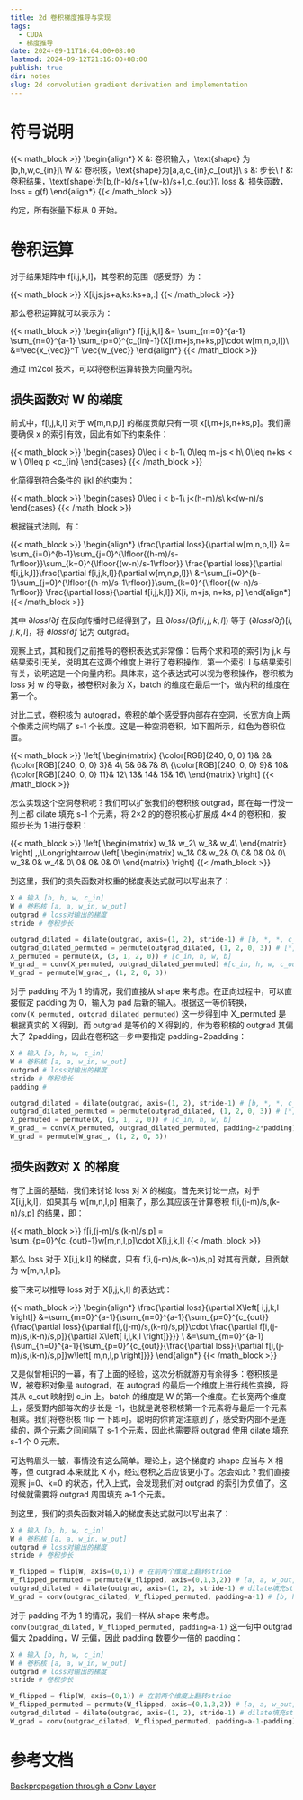 ```yaml
---
title: 2d 卷积梯度推导与实现
tags:
  - CUDA
  - 梯度推导
date: 2024-09-11T16:04:00+08:00
lastmod: 2024-09-12T21:16:00+08:00
publish: true
dir: notes
slug: 2d convolution gradient derivation and implementation
---
```


# 符号说明

{{< math_block >}}
\begin{align*}
X &: 卷积输入，\text{shape} 为[b,h,w,c_{in}]\\
W &: 卷积核，\text{shape}为[a,a,c_{in},c_{out}]\\
s &: 步长\\
f &: 卷积结果，\text{shape}为[b,(h-k)/s+1,(w-k)/s+1,c_{out}]\\
loss &: 损失函数，loss = g(f)
\end{align*}
{{< /math_block >}}

约定，所有张量下标从 0 开始。

# 卷积运算

对于结果矩阵中 f\[i,j,k,l\]，其卷积的范围（感受野）为：

{{< math_block >}}
X[i,js:js+a,ks:ks+a,:]
{{< /math_block >}}

那么卷积运算就可以表示为：

{{< math_block >}}
\begin{align*}
f[i,j,k,l] &= \sum_{m=0}^{a-1} \sum_{n=0}^{a-1} \sum_{p=0}^{c_{in}-1}(X[i,m+js,n+ks,p]\cdot w[m,n,p,l])\\
&=\vec{x_{vec}}^T  \vec{w_{vec}}
\end{align*}
{{< /math_block >}}

通过 im2col 技术，可以将卷积运算转换为向量内积。

## 损失函数对 W 的梯度

前式中，f\[i,j,k,l\] 对于 w\[m,n,p,l\] 的梯度贡献只有一项 x\[i,m+js,n+ks,p\]。我们需要确保 x 的索引有效，因此有如下约束条件：

{{< math_block >}}
\begin{cases}
0\leq i < b-1\\
0\leq m+js < h\\
0\leq n+ks < w \\
0\leq p <c_{in}
\end{cases}
{{< /math_block >}}

化简得到符合条件的 ijkl 的约束为：

{{< math_block >}}
\begin{cases}
0\leq i < b-1\\
j<(h-m)/s\\
k<(w-n)/s
\end{cases}
{{< /math_block >}}

根据链式法则，有：

{{< math_block >}}
\begin{align*}
\frac{\partial  loss}{\partial w[m,n,p,l]} 
&= \sum_{i=0}^{b-1}\sum_{j=0}^{\lfloor{(h-m)/s-1\rfloor}}\sum_{k=0}^{\lfloor{(w-n)/s-1\rfloor}} \frac{\partial loss}{\partial f[i,j,k,l]}\frac{\partial f[i,j,k,l]}{\partial w[m,n,p,l]}\\
&=\sum_{i=0}^{b-1}\sum_{j=0}^{\lfloor{(h-m)/s-1\rfloor}}\sum_{k=0}^{\lfloor{(w-n)/s-1\rfloor}} \frac{\partial loss}{\partial f[i,j,k,l]} X[i, m+js, n+ks, p]
\end{align*}
{{< /math_block >}}

其中 $\partial{loss} /\partial f$ 在反向传播时已经得到了，且 $\partial{loss} /(\partial {f[i,j,k,l]})$ 等于 $(\partial{loss} /\partial {f})[i,j,k,l]$，将 $\partial{loss} /\partial f$ 记为 outgrad。

观察上式，其和我们之前推导的卷积表达式非常像：后两个求和项的索引为 j,k 与结果索引无关，说明其在这两个维度上进行了卷积操作，第一个索引 l 与结果索引有关，说明这是一个向量内积。具体来，这个表达式可以视为卷积操作，卷积核为 loss 对 w 的导数，被卷积对象为 X，batch 的维度在最后一个，做内积的维度在第一个。

对比二式，卷积核为 autograd，卷积的单个感受野内部存在空洞，长宽方向上两个像素之间均隔了 s-1 个长度。这是一种空洞卷积，如下图所示，红色为卷积位置。

{{< math_block >}}
\left[ \begin{matrix}
	{\color[RGB]{240, 0, 0} 1}&		2&		{\color[RGB]{240, 0, 0} 3}&		4\\
	5&		6&		7&		8\\
	{\color[RGB]{240, 0, 0} 9}&		10&		{\color[RGB]{240, 0, 0} 11}&		12\\
	13&		14&		15&		16\\
\end{matrix} \right]
{{< /math_block >}}

怎么实现这个空洞卷积呢？我们可以扩张我们的卷积核 outgrad，即在每一行没一列上都 dilate 填充 s-1 个元素，将 2×2 的的卷积核心扩展成 4×4 的卷积和，按照步长为 1 进行卷积：

{{< math_block >}}
\left[ \begin{matrix}
	w_1&		w_2\\
	w_3&		w_4\\
\end{matrix} \right] \,\,\Longrightarrow \left[ \begin{matrix}
	w_1&		0&		w_2&		0\\
	0&		0&		0&		0\\
	w_3&		0&		w_4&		0\\
	0&		0&		0&		0\\
\end{matrix} \right]
{{< /math_block >}}

到这里，我们的损失函数对权重的梯度表达式就可以写出来了：

```python
X # 输入 [b, h, w, c_in]
W # 卷积核 [a, a, w_in, w_out]
outgrad # loss对输出的梯度
stride # 卷积步长

outgrad_dilated = dilate(outgrad, axis=(1, 2), stride-1) # [b, *, *, c_out]
outgrad_dilated_permuted = permute(outgrad_dilated, (1, 2, 0, 3)) # [*, *, b, cout]
X_permuted = permute(X, (3, 1, 2, 0)) # [c_in, h, w, b]
W_grad_ = conv(X_permuted, outgrad_dilated_permuted) #[c_in, h, w, c_out]
W_grad = permute(W_grad_, (1, 2, 0, 3))
```

对于 padding 不为 1 的情况，我们直接从 shape 来考虑。在正向过程中，可以直接假定 padding 为 0，输入为 pad 后新的输入。根据这一等价转换，`conv(X_permuted, outgrad_dilated_permuted)` 这一步得到中 X_permuted 是根据真实的 X 得到，而 outgrad 是等价的 X 得到的，作为卷积核的 outgrad 其偏大了 2padding，因此在卷积这一步中要指定 padding=2padding：

```python
X # 输入 [b, h, w, c_in]
W # 卷积核 [a, a, w_in, w_out]
outgrad # loss对输出的梯度
stride # 卷积步长
padding # 

outgrad_dilated = dilate(outgrad, axis=(1, 2), stride-1) # [b, *, *, c_out]
outgrad_dilated_permuted = permute(outgrad_dilated, (1, 2, 0, 3)) # [*, *, b, cout]
X_permuted = permute(X, (3, 1, 2, 0)) # [c_in, h, w, b]
W_grad_ = conv(X_permuted, outgrad_dilated_permuted, padding=2*padding) #[c_in, h, w, c_out]
W_grad = permute(W_grad_, (1, 2, 0, 3))
```

## 损失函数对 X 的梯度

有了上面的基础，我们来讨论 loss 对 X 的梯度。首先来讨论一点，对于 X\[i,j,k,l\]，如果其与 w\[m,n,l,p\] 相乘了，那么其应该在计算卷积 f\[i,(j-m)/s,(k-n)/s,p\] 的结果，即：

{{< math_block >}}
f[i,(j-m)/s,(k-n)/s,p] = \sum_{p=0}^{c_{out}-1}w[m,n,l,p]\cdot X[i,j,k,l]
{{< /math_block >}}

那么 loss 对于 X\[i,j,k,l\] 的梯度，只有 f\[i,(j-m)/s,(k-n)/s,p\] 对其有贡献，且贡献为 w\[m,n,l,p\]。

接下来可以推导 loss 对于 X\[i,j,k,l\] 的表达式：

{{< math_block >}}
\begin{align*}
\frac{\partial loss}{\partial X\left[ i,j,k,l \right]}
&=\sum_{m=0}^{a-1}{\sum_{n=0}^{a-1}{\sum_{p=0}^{c_{out}}{\frac{\partial loss}{\partial f[i,(j-m)/s,(k-n)/s,p]}\cdot \frac{\partial f[i,(j-m)/s,(k-n)/s,p]}{\partial X\left[ i,j,k,l \right]}}}}
\\
&=\sum_{m=0}^{a-1}{\sum_{n=0}^{a-1}{\sum_{p=0}^{c_{out}}{\frac{\partial loss}{\partial f[i,(j-m)/s,(k-n)/s,p]}w\left[ m,n,l,p \right]}}}
\end{align*}
{{< /math_block >}}

又是似曾相识的一幕，有了上面的经验，这次分析就游刃有余得多：卷积核是 W，被卷积对象是 autograd，在 autograd 的最后一个维度上进行线性变换，将其从 c_out 映射到 c_in 上。batch 的维度是 W 的第一个维度。在长宽两个维度上，感受野内部每次的步长是 -1，也就是说卷积核第一个元素将与最后一个元素相乘。我们将卷积核 flip 一下即可。聪明的你肯定注意到了，感受野内部不是连续的，两个元素之间间隔了 s-1 个元素，因此也需要将 outgrad 使用 dilate 填充 s-1 个 0 元素。

可达鸭眉头一皱，事情没有这么简单。理论上，这个梯度的 shape 应当与 X 相等，但 outgrad 本来就比 X 小，经过卷积之后应该更小了。怎会如此？我们直接观察 j=0、k=0 的状态，代入上式，会发现我们对 outgrad 的索引为负值了。这时候就需要将 outgrad 周围填充 a-1 个元素。

到这里，我们的损失函数对输入的梯度表达式就可以写出来了：

```python
X # 输入 [b, h, w, c_in]
W # 卷积核 [a, a, w_in, w_out]
outgrad # loss对输出的梯度
stride # 卷积步长

W_flipped = flip(W, axis=(0,1)) # 在前两个维度上翻转stride
W_flipped_permuted = permute(W_flipped, axis=(0,1,3,2)) # [a, a, w_out, w_in]
outgrad_dilated = dilate(outgrad, axis=(1, 2), stride-1) # dilate填充stride-1个0
W_grad = conv(outgrad_dilated, W_flipped_permuted, padding=a-1) # [b, h, w, c_in]

```

对于 padding 不为 1 的情况，我们一样从 shape 来考虑。`conv(outgrad_dilated, W_flipped_permuted, padding=a-1)` 这一句中 outgrad 偏大 2padding，W 无偏，因此 padding 数要少一倍的 padding：

```python
X # 输入 [b, h, w, c_in]
W # 卷积核 [a, a, w_in, w_out]
outgrad # loss对输出的梯度
stride # 卷积步长

W_flipped = flip(W, axis=(0,1)) # 在前两个维度上翻转stride
W_flipped_permuted = permute(W_flipped, axis=(0,1,3,2)) # [a, a, w_out, w_in]
outgrad_dilated = dilate(outgrad, axis=(1, 2), stride-1) # dilate填充stride-1个0
W_grad = conv(outgrad_dilated, W_flipped_permuted, padding=a-1-padding) # [b, h, w, c_in]

```

# 参考文档

[Backpropagation through a Conv Layer](https://johnwlambert.github.io/conv-backprop/)
